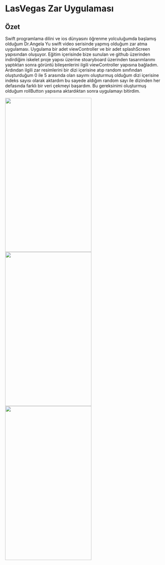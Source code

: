 # LasVegas Zar Uygulaması

## Özet

Swift programlama dilini ve ios dünyasını öğrenme yolculuğumda başlamış olduğum Dr.Angela Yu swift video serisinde yapmış olduğum zar atma uygulaması. Uygulama bir adet viewController ve bir adet splashScreen yapısından oluşuyor. Eğitim içerisinde bize sunulan ve github üzerinden indirdiğim iskelet proje yapısı üzerine stoaryboard üzerinden tasarımlarımı yaptıktan sonra görüntü bileşenlerini ilgili viewController yapısına bağladım. Ardından ilgili zar resimlerini bir dizi içerisine atıp random sınıfından oluşturduğum 0 ile 5 arasında olan sayımı oluşturmuş olduğum dizi içerisine indeks sayısı olarak aktardım bu sayede aldığım random sayı ile dizinden her defasında farklı bir veri çekmeyi başardım. Bu gereksinimi oluşturmuş olduğum rollButton yapısına aktardıktan sonra uygulamayı bitirdim.




<img src="https://r.resimlink.com/8F56l.png" width="280" height="500"> <img src="https://r.resimlink.com/q5zlVNvo.png" width="280" height="500"> <img src="https://r.resimlink.com/OcMk_IDEZh3R.png" width="280" height="500">  

